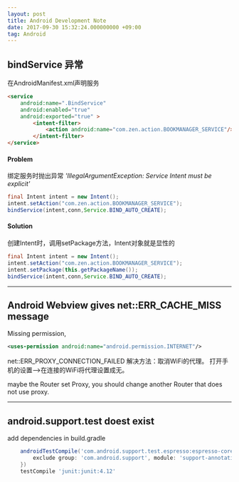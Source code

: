 ```yaml
---
layout: post
title: Android Development Note
date: 2017-09-30 15:32:24.000000000 +09:00
tag: Android
---
```


bindService 异常
--------------------------------------

在AndroidManifest.xml声明服务
```html
<service  
    android:name=".BindService"  
    android:enabled="true"  
    android:exported="true" >  
        <intent-filter>  
            <action android:name="com.zen.action.BOOKMANAGER_SERVICE"/>  
        </intent-filter>  
</service>  
```

#### Problem

绑定服务时抛出异常 *'IllegalArgumentException: Service Intent must be explicit'*
```java
final Intent intent = new Intent();  
intent.setAction("com.zen.action.BOOKMANAGER_SERVICE");  
bindService(intent,conn,Service.BIND_AUTO_CREATE);  
```


#### Solution
创建Intent时，调用setPackage方法，Intent对象就是显性的
```java
final Intent intent = new Intent();  
intent.setAction("com.zen.action.BOOKMANAGER_SERVICE");  
intent.setPackage(this.getPackageName());  
bindService(intent,conn,Service.BIND_AUTO_CREATE);  
```

---
Android Webview gives net::ERR_CACHE_MISS message
---
Missing permission, 
```xml
<uses-permission android:name="android.permission.INTERNET"/>
```

net::ERR_PROXY_CONNECTION_FAILED
解决方法：取消WiFi的代理。
打开手机的设置—>在连接的WiFi将代理设置成无。

maybe the Router set Proxy, you should change another Router that does not use proxy.

---
android.support.test doest exist
---
add dependencies in build.gradle

```groovy
    androidTestCompile('com.android.support.test.espresso:espresso-core:2.2.2', {
        exclude group: 'com.android.support', module: 'support-annotations'
    })
    testCompile 'junit:junit:4.12'
```
